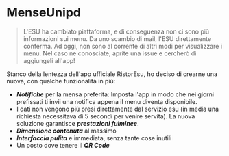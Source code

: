 # MenseUnipd
> L'ESU ha cambiato piattaforma, e di conseguenza non ci sono più informazioni sui menu. Da uno scambio di mail, l'ESU direttamente conferma. Ad oggi, non sono al corrente di altri modi per visualizzare i menu. Nel caso ne conosciate, aprite una issue e cercherò di aggiungeli all'app!

Stanco della lentezza dell'app ufficiale RistorEsu, ho deciso di crearne una nuova, con qualche funzionalità in più:

- ***Notifiche*** per la mensa preferita: Imposta l'app in modo che nei giorni prefissati ti invii una notifica appena il menu diventa disponibile. 
- I dati non vengono più presi direttamente dal servizio esu (in media una richiesta necessitava di 5 secondi per venire servita). La nuova soluzione garantisce ***prestazioni fulminee***.
- ***Dimensione contenuta*** al massimo
- ***Interfaccia pulita*** e immediata, senza tante cose inutili
- Un posto dove tenere il ***QR Code***
